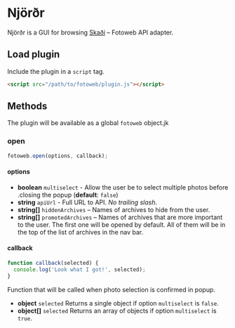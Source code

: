 # Njörðr
Njörðr is a GUI for browsing [Skaði](https://github.com/Turistforeningen/Skadi) – Fotoweb API adapter.

## Load plugin
Include the plugin in a `script` tag.
```html
<script src="/path/to/fotoweb/plugin.js"></script>
```
## Methods
The plugin will be available as a global `fotoweb` object.jk
### open
```javascript
fotoweb.open(options, callback);
```
#### options
* **boolean** `multiselect` - Allow the user be to select multiple photos before .closing the popup (**default**: `false`)
* **string** `apiUrl` - Full URL to API. *No trailing slash*.
* **string[]** `hiddenArchives` – Names of archives to hide from the user.
* **string[]** `promotedArchives` – Names of archives that are more important to the user. The first one will be opened by default. All of them will be in the top of the list of archives in the nav bar.

#### callback
```javascript
function callback(selected) {
  console.log('Look what I got!', selected);
}
```
Function that will be called when photo selection is confirmed in popup.

* **object** `selected` Returns a single object if option `multiselect` is `false`.
* **object[]** `selected` Returns an array of objects if option `multiselect` is `true`.
